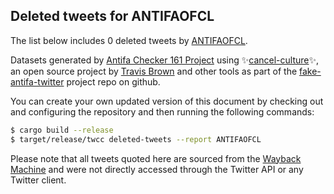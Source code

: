 ## Deleted tweets for ANTIFAOFCL

The list below includes 0 deleted tweets by
[ANTIFAOFCL](https://twitter.com/ANTIFAOFCL).



Datasets generated by [Antifa Checker 161 Project](https://twitter.com/antifacheck161) using ✨[cancel-culture](https://github.com/travisbrown/cancel-culture)✨, an open source project by 
[Travis Brown](https://twitter.com/travisbrown) and other tools as part of the 
[fake-antifa-twitter](https://github.com/antifacheck161/fake-antifa-twitter) project repo on github.

You can create your own updated version of this document by checking out and configuring the
repository and then running the following commands:

```bash
$ cargo build --release
$ target/release/twcc deleted-tweets --report ANTIFAOFCL
```

Please note that all tweets quoted here are sourced from the
[Wayback Machine](https://web.archive.org) and were not directly accessed through the Twitter API or
any Twitter client.

